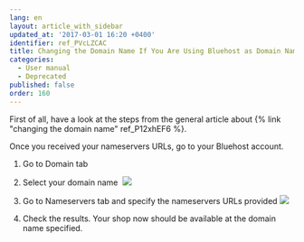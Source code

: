```yaml
---
lang: en
layout: article_with_sidebar
updated_at: '2017-03-01 16:20 +0400'
identifier: ref_PVcLZCAC
title: Changing the Domain Name If You Are Using Bluehost as Domain Name Registrar
categories:
  - User manual
  - Deprecated
published: false
order: 160
---
```

First of all, have a look at the steps from the general article about {% link "changing the domain name" ref_P12xhEF6 %}.

Once you received your nameservers URLs, go to your Bluehost account.

1.  Go to Domain tab
2.  Select your domain name
     ![]({{site.baseurl}}/attachments/6389819/6586499.png)
3.  Go to Nameservers tab and specify the nameservers URLs provided
    ![]({{site.baseurl}}/attachments/6389819/6586500.png)

4.  Check the results. Your shop now should be available at the domain name specified.
